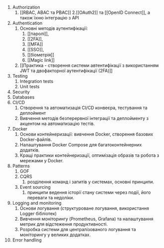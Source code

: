 1. Authorization
	1. [[RBAC, ABAC та PBAC]]
	2.[[OAuth2]] та [[OpenID Connect]], а також їхню інтеграцію з API
2. Authentication
	1. Основні методів аутентифікації: 
		1. [[паролі]], 
		2. [[2FA]], 
		3. [[MFA]]
		4. [[SSO]], 
		5. [[біометрія]]
		6. [[Magic link]]
	2. [[Практика - cтворення системи автентифікації з використанням JWT та двофакторної аутентифікації (2FA)]]
3. Testing
	1. Integration tests
	2. Unit tests
4. Security
5. Databases
6. CI/CD
	1. Створення та автоматизація CI/CD конвеєра, тестування та деплоймент
	2. Вивчення методів безперервної інтеграції та деплойменту з акцентом на автоматизацію тестів.
7. Docker
	1. Основи контейнеризації: вивчення Docker, створення базових Docker-файлів.
	2. Налаштування Docker Compose для багатоконтейнерних додатків.
	3. Кращі практики контейнеризації, оптимізація образів та робота з мережами у Docker.
8. Patterns
	1. GOF
	2. CQRS
		1. розділення команд і запитів у системах, основні принципи.
	3. Event sourcing
		1. принципи ведення історії стану системи через події, його переваги та недоліки.
9. Logging and monitoring
	1. Основи логування (структуроване логування, використання Logger бібліотек)
	2. Вивчення моніторингу (Prometheus, Grafana) та налаштування метрик для відстеження продуктивності.
	3. Розробка системи для централізованого логування та моніторингу у великих додатках.
10. Error handling 